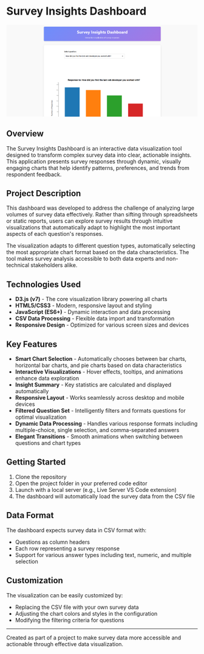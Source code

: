 # Survey Insights Dashboard

![Survey Insights Dashboard](assets/dashboard-preview.png)

## Overview

The Survey Insights Dashboard is an interactive data visualization tool designed to transform complex survey data into clear, actionable insights. This application presents survey responses through dynamic, visually engaging charts that help identify patterns, preferences, and trends from respondent feedback.

## Project Description

This dashboard was developed to address the challenge of analyzing large volumes of survey data effectively. Rather than sifting through spreadsheets or static reports, users can explore survey results through intuitive visualizations that automatically adapt to highlight the most important aspects of each question's responses.

The visualization adapts to different question types, automatically selecting the most appropriate chart format based on the data characteristics. The tool makes survey analysis accessible to both data experts and non-technical stakeholders alike.

## Technologies Used

- **D3.js (v7)** - The core visualization library powering all charts
- **HTML5/CSS3** - Modern, responsive layout and styling
- **JavaScript (ES6+)** - Dynamic interaction and data processing
- **CSV Data Processing** - Flexible data import and transformation
- **Responsive Design** - Optimized for various screen sizes and devices

## Key Features

- **Smart Chart Selection** - Automatically chooses between bar charts, horizontal bar charts, and pie charts based on data characteristics
- **Interactive Visualizations** - Hover effects, tooltips, and animations enhance data exploration
- **Insight Summary** - Key statistics are calculated and displayed automatically
- **Responsive Layout** - Works seamlessly across desktop and mobile devices
- **Filtered Question Set** - Intelligently filters and formats questions for optimal visualization
- **Dynamic Data Processing** - Handles various response formats including multiple-choice, single selection, and comma-separated answers
- **Elegant Transitions** - Smooth animations when switching between questions and chart types

## Getting Started

1. Clone the repository
2. Open the project folder in your preferred code editor
3. Launch with a local server (e.g., Live Server VS Code extension)
4. The dashboard will automatically load the survey data from the CSV file

## Data Format

The dashboard expects survey data in CSV format with:
- Questions as column headers
- Each row representing a survey response
- Support for various answer types including text, numeric, and multiple selection

## Customization

The visualization can be easily customized by:
- Replacing the CSV file with your own survey data
- Adjusting the chart colors and styles in the configuration
- Modifying the filtering criteria for questions

---

Created as part of a project to make survey data more accessible and actionable through effective data visualization.
